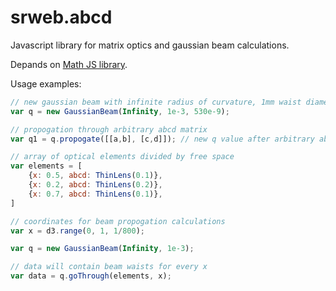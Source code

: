 # srweb.abcd

Javascript library for matrix optics and gaussian beam calculations.

Depands on [Math JS library](http://mathjs.org/).

Usage examples:

```js
// new gaussian beam with infinite radius of curvature, 1mm waist diameter and 530 nm wavelength
var q = new GaussianBeam(Infinity, 1e-3, 530e-9); 

// propogation through arbitrary abcd matrix
var q1 = q.propogate([[a,b], [c,d]]); // new q value after arbitrary abcd matrix
```

```js
// array of optical elements divided by free space
var elements = [
    {x: 0.5, abcd: ThinLens(0.1)},
    {x: 0.2, abcd: ThinLens(0.2)},
    {x: 0.7, abcd: ThinLens(0.1)},
]

// coordinates for beam propogation calculations
var x = d3.range(0, 1, 1/800);

var q = new GaussianBeam(Infinity, 1e-3);

// data will contain beam waists for every x
var data = q.goThrough(elements, x);
```
